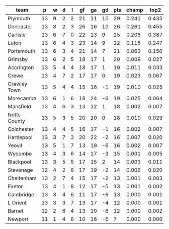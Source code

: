 |     team     | p  | w | d | l | gf | ga | gd | pts | champ | top2  | top3  | top4  |  5-7  | bot4  | bot3  | bot2  |
|--------------|----|---|---|---|----|----|----|-----|-------|-------|-------|-------|-------|-------|-------|-------|
| Plymouth     | 13 | 9 | 2 | 2 | 21 | 11 | 10 |  29 | 0.241 | 0.435 | 0.580 | 0.686 | 0.185 | 0.001 | 0.000 | 0.000|
| Doncaster    | 13 | 8 | 2 | 3 | 26 | 16 | 10 |  26 | 0.261 | 0.455 | 0.594 | 0.703 | 0.174 | 0.001 | 0.000 | 0.000|
| Carlisle     | 13 | 6 | 7 | 0 | 22 | 13 |  9 |  25 | 0.208 | 0.387 | 0.531 | 0.646 | 0.198 | 0.002 | 0.001 | 0.000|
| Luton        | 13 | 6 | 4 | 3 | 23 | 14 |  9 |  22 | 0.115 | 0.247 | 0.372 | 0.482 | 0.250 | 0.005 | 0.003 | 0.001|
| Portsmouth   | 13 | 6 | 3 | 4 | 21 | 14 |  7 |  21 | 0.063 | 0.150 | 0.252 | 0.357 | 0.256 | 0.009 | 0.006 | 0.003|
| Grimsby      | 13 | 6 | 2 | 5 | 18 | 17 |  1 |  20 | 0.009 | 0.027 | 0.054 | 0.096 | 0.169 | 0.067 | 0.043 | 0.022|
| Accrington   | 13 | 5 | 4 | 4 | 18 | 17 |  1 |  19 | 0.011 | 0.033 | 0.064 | 0.107 | 0.173 | 0.065 | 0.040 | 0.023|
| Crewe        | 13 | 4 | 7 | 2 | 17 | 17 |  0 |  19 | 0.023 | 0.067 | 0.125 | 0.192 | 0.223 | 0.031 | 0.019 | 0.009|
| Crawley Town | 13 | 5 | 4 | 4 | 15 | 16 | -1 |  19 | 0.010 | 0.025 | 0.052 | 0.086 | 0.153 | 0.077 | 0.049 | 0.025|
| Morecambe    | 13 | 6 | 1 | 6 | 18 | 24 | -6 |  19 | 0.025 | 0.064 | 0.121 | 0.187 | 0.221 | 0.029 | 0.016 | 0.007|
| Mansfield    | 13 | 4 | 6 | 3 | 13 | 12 |  1 |  18 | 0.002 | 0.007 | 0.016 | 0.032 | 0.071 | 0.205 | 0.147 | 0.090|
| Notts County | 13 | 5 | 3 | 5 | 20 | 20 |  0 |  18 | 0.010 | 0.029 | 0.060 | 0.096 | 0.163 | 0.079 | 0.049 | 0.028|
| Colchester   | 13 | 4 | 4 | 5 | 16 | 17 | -1 |  16 | 0.002 | 0.007 | 0.017 | 0.032 | 0.071 | 0.210 | 0.150 | 0.091|
| Hartlepool   | 13 | 3 | 7 | 3 | 20 | 22 | -2 |  16 | 0.007 | 0.020 | 0.045 | 0.077 | 0.147 | 0.098 | 0.064 | 0.038|
| Yeovil       | 13 | 5 | 1 | 7 | 13 | 19 | -6 |  16 | 0.002 | 0.007 | 0.017 | 0.029 | 0.071 | 0.224 | 0.158 | 0.097|
| Wycombe      | 13 | 4 | 3 | 6 | 14 | 17 | -3 |  15 | 0.001 | 0.005 | 0.011 | 0.024 | 0.073 | 0.216 | 0.158 | 0.098|
| Blackpool    | 13 | 3 | 5 | 5 | 17 | 15 |  2 |  14 | 0.003 | 0.011 | 0.026 | 0.049 | 0.104 | 0.147 | 0.103 | 0.060|
| Stevenage    | 12 | 4 | 2 | 6 | 17 | 19 | -2 |  14 | 0.006 | 0.020 | 0.041 | 0.069 | 0.132 | 0.113 | 0.076 | 0.042|
| Cheltenham   | 13 | 2 | 7 | 4 | 15 | 17 | -2 |  13 | 0.001 | 0.003 | 0.006 | 0.013 | 0.040 | 0.316 | 0.237 | 0.158|
| Exeter       | 13 | 4 | 1 | 8 | 12 | 17 | -5 |  13 | 0.001 | 0.002 | 0.005 | 0.010 | 0.034 | 0.342 | 0.260 | 0.177|
| Cambridge    | 13 | 3 | 4 | 6 | 11 | 17 | -6 |  13 | 0.000 | 0.001 | 0.003 | 0.005 | 0.022 | 0.432 | 0.342 | 0.241|
| L Orient     | 13 | 3 | 3 | 7 | 13 | 17 | -4 |  12 | 0.000 | 0.001 | 0.003 | 0.008 | 0.021 | 0.417 | 0.329 | 0.235|
| Barnet       | 12 | 2 | 6 | 4 | 13 | 19 | -6 |  12 | 0.000 | 0.002 | 0.005 | 0.012 | 0.033 | 0.374 | 0.292 | 0.201|
| Newport      | 11 | 1 | 4 | 6 | 10 | 16 | -6 |   7 | 0.000 | 0.000 | 0.001 | 0.003 | 0.015 | 0.543 | 0.457 | 0.351|
